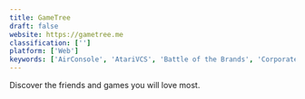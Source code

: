 ```yaml
---
title: GameTree
draft: false 
website: https://gametree.me
classification: ['']
platform: ['Web']
keywords: ['AirConsole', 'AtariVCS', 'Battle of the Brands', 'Corporate Constitution', 'Discord Servers', 'Game Oldies', 'GamingCoach.GG', 'Geo Bootstrap', 'Hidden Gems', 'Inbox Creature', 'My Retro Game Box', 'NES Cartridge Flasks', 'Retro Play Store', 'Send It', 'Super Nintendo Classic Edition', 'Telegram Gaming Platform', 'WABOWABO', 'dropleaf']
---
```

Discover the friends and games you will love most.